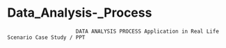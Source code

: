 # Data_Analysis-_Process
                          DATA ANALYSIS PROCESS Application in Real Life Scenario Case Study / PPT 
